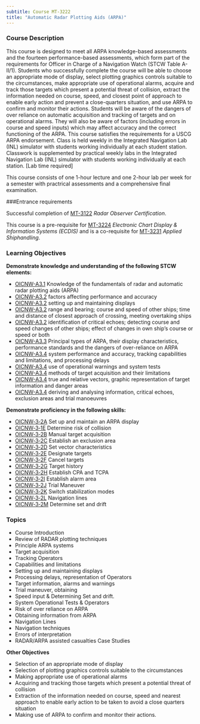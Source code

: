 ```yaml
---
subtitle: Course MT-3222
title: "Automatic Radar Plotting Aids (ARPA)"
---
```


### Course Description

This course is designed to meet all ARPA knowledge-based assessments and the fourteen performance-based assessments, which form part of the requirements for Officer in Charge of a Navigation Watch (STCW Table A-II/1). Students who successfully complete the course will be able to choose an appropriate mode of display, select plotting graphics controls suitable to the circumstances, make appropriate use of operational alarms, acquire and track those targets which present a potential threat of collision, extract the information needed on course, speed, and closest point of approach to enable early action and prevent a close-quarters situation, and use ARPA to confirm and monitor their actions. Students will be aware of the dangers of over reliance on automatic acquisition and tracking of targets and on operational alarms. They will also be aware of factors (including errors in course and speed inputs) which may affect accuracy and the correct functioning of the ARPA. This course satisfies the requirements for a USCG ARPA endorsement.  Class is held weekly in the Integrated Navigation Lab (INL) simulator with students working individually at each student station.  Classwork is supplemented by practical weekly labs in the Integrated Navigation Lab (INL) simulator with students working individually at each station. [Lab time required]


This course consists of one 1-hour lecture and one 2-hour lab per week for a semester with practrical assessments and a comprehensive final examination.

###Entrance requirements

Successful completion of  [MT-3122](mt-3122.html) *Radar Observer Certification*.

This course is a pre-requisite for [MT-3224](mt-3224.html) *Electronic Chart Display & Information Systems (ECDIS)*  and is a co-requisite for [MT-3231](mt-3231.html) *Applied Shiphandling*.


### Learning Objectives

**Demonstrate knowledge and understanding of the following STCW elements:**

* [OICNW-A3.1]({{site.baseurl}}/tables/21.html#OICNW-A3.1) Knowledge of the fundamentals of radar and automatic radar plotting aids (ARPA)
* [OICNW-A3.2]({{site.baseurl}}/tables/21.html#OICNW-A3.2) factors affecting performance and accuracy
* [OICNW-A3.2]({{site.baseurl}}/tables/21.html#OICNW-A3.2) setting up and maintaining displays
* [OICNW-A3.2]({{site.baseurl}}/tables/21.html#OICNW-A3.2) range and bearing; course and speed of other ships; time and distance of closest approach of crossing, meeting overtaking ships
* [OICNW-A3.2]({{site.baseurl}}/tables/21.html#OICNW-A3.2) identification of critical echoes; detecting course and speed changes of other ships; effect of changes in own ship’s course or speed or both
* [OICNW-A3.3]({{site.baseurl}}/tables/21.html#OICNW-A3.3) Principal types of ARPA, their display characteristics, performance standards and the dangers of over-reliance on ARPA
* [OICNW-A3.4]({{site.baseurl}}/tables/21.html#OICNW-A3.4) system performance and accuracy, tracking capabilities and limitations, and processing delays
* [OICNW-A3.4]({{site.baseurl}}/tables/21.html#OICNW-A3.4) use of operational warnings and system tests
* [OICNW-A3.4]({{site.baseurl}}/tables/21.html#OICNW-A3.4) methods of target acquisition and their limitations
* [OICNW-A3.4]({{site.baseurl}}/tables/21.html#OICNW-A3.4) true and relative vectors, graphic representation of target information and danger areas
* [OICNW-A3.4]({{site.baseurl}}/tables/21.html#OICNW-A3.4) deriving and analysing information, critical echoes, exclusion areas and trial manoeuvres 

**Demonstrate proficiency in the following skills:**

* [OICNW‑3‑2A](OICNW-3-2A) Set up and maintain an ARPA display
* [OICNW‑3‑1E](OICNW-3-1E) Determine risk of collision
* [OICNW‑3‑2B](OICNW-3-2B) Manual target acquisition
* [OICNW‑3‑2C](OICNW-3-2C) Establish an exclusion area
* [OICNW‑3‑2D](OICNW-3-2D) Set vector characteristics
* [OICNW‑3‑2E](OICNW-3-2E) Designate targets
* [OICNW‑3‑2F](OICNW-3-2F) Cancel targets
* [OICNW‑3‑2G](OICNW-3-2G) Target history
* [OICNW‑3‑2H](OICNW-3-2H) Establish CPA and TCPA
* [OICNW‑3‑2I](OICNW-3-2I) Establish alarm area
* [OICNW‑3‑2J](OICNW-3-2J) Trial Maneuver
* [OICNW‑3‑2K](OICNW-3-2K) Switch stabilization modes
* [OICNW‑3‑2L](OICNW-3-2L) Navigation lines
* [OICNW‑3‑2M](OICNW-3-2M) Determine set and drift

### Topics

* Course Introduction
* Review of RADAR plotting techniques 
* Principle ARPA systems
* Target acquisition
* Tracking Operators 
* Capabilities and limitations 
* Setting up and maintaining displays
* Processing delays, representation of Operators 
* Target information, alarms and warnings 
* Trial maneuver, obtaining 
* Speed input & Determining Set and drift.
* System Operational Tests & Operators 
* Risk of over reliance on ARPA 
* Obtaining information from ARPA 
* Navigation Lines
* Navigation techniques
* Errors of interpretation
* RADAR/ARPA assisted casualties Case Studies 

**Other Objectives**

* Selection of an appropriate mode of display
* Selection of plotting graphics controls suitable to the circumstances
* Making appropriate use of operational alarms
* Acquiring and tracking those targets which present a potential threat of collision
* Extraction of the information needed on course, speed and nearest approach to enable early action to be taken to avoid a close quarters situation
* Making use of ARPA to confirm and monitor their actions.




